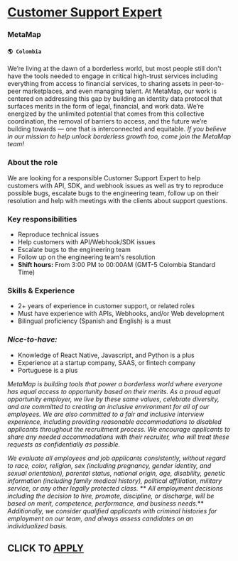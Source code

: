 # [Customer Support Expert](https://www.remotewlb.com/apply/customer-support-expert)  
### MetaMap  
#### `🌎 Colombia`  

We’re living at the dawn of a borderless world, but most people still don't have the tools needed to engage in critical high-trust services including everything from access to financial services, to sharing assets in peer-to-peer marketplaces, and even managing talent. At MetaMap, our work is centered on addressing this gap by building an identity data protocol that surfaces merits in the form of legal, financial, and work data. We’re energized by the unlimited potential that comes from this collective coordination, the removal of barriers to access, and the future we’re building towards — one that is interconnected and equitable. _If you believe in our mission to help unlock borderless growth too, come join the MetaMap team!_

### About the role

We are looking for a responsible Customer Support Expert to help customers with API, SDK, and webhook issues as well as try to reproduce possible bugs, escalate bugs to the engineering team, follow up on their resolution and help with meetings with the clients about support questions.

### Key responsibilities

  * Reproduce technical issues
  * Help customers with API/Webhook/SDK issues
  * Escalate bugs to the engineering team
  * Follow up on the engineering team's resolution
  * **Shift hours:** From 3:00 PM to 00:00AM (GMT-5 Colombia Standard Time)

### Skills & Experience

  * 2+ years of experience in customer support, or related roles
  * Must have experience with APIs, Webhooks, and/or Web development
  * Bilingual proficiency (Spanish and English) is a must

### _Nice-to-have:_

  * Knowledge of React Native, Javascript, and Python is a plus
  * Experience at a startup company, SAAS, or fintech company
  * Portuguese is a plus

_MetaMap is building tools that power a borderless world where everyone has equal access to opportunity based on their merits. As a proud equal opportunity employer, we live by these same values, celebrate diversity, and are committed to creating an inclusive environment for all of our employees._ _We are also committed to a fair and inclusive interview experience, including providing reasonable accommodations to disabled applicants throughout the recruitment process._ _We encourage applicants to share any needed accommodations with their recruiter, who will treat these requests as confidentially as possible._

 _We evaluate all employees and job applicants consistently, without regard to race, color, religion, sex (including pregnancy, gender identity, and sexual orientation), parental status, national origin, age, disability, genetic information (including family medical history), political affiliation, military service, or any other legally protected class._ ** _All employment decisions including the decision to hire, promote, discipline, or discharge, will be based on merit, competence, performance, and business needs._** _Additionally, we consider qualified applicants with criminal histories for employment on our team, and always assess candidates on an individualized basis._

  
## CLICK TO [APPLY](https://www.remotewlb.com/apply/customer-support-expert)

